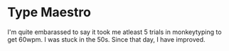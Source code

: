 # Type Maestro

I'm quite embarassed to say it took me atleast 5 trials in monkeytyping to get 60wpm. I was stuck in the 50s. Since that day, I have improved. 